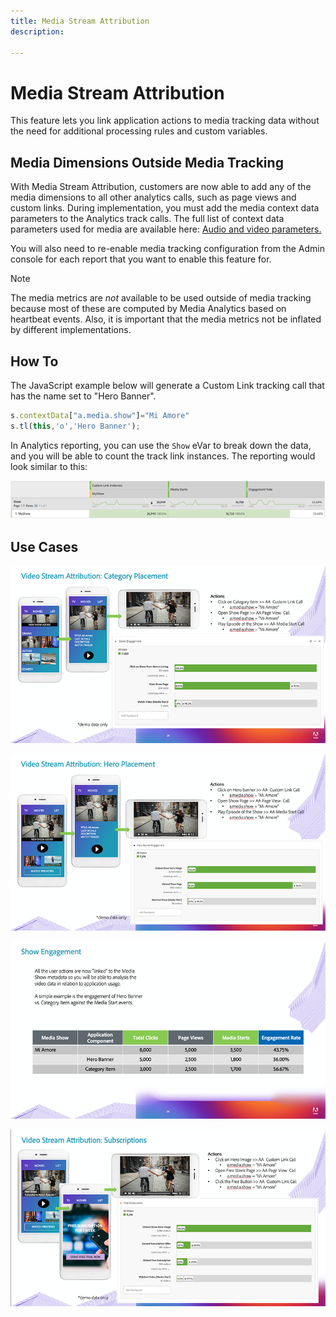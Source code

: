 ```yaml
---
title: Media Stream Attribution
description: 

---
```


# Media Stream Attribution

This feature lets you link application actions to media tracking data without the need for additional processing rules and custom variables.

## Media Dimensions Outside Media Tracking

With Media Stream Attribution, customers are now able to add any of the media dimensions 
to all other analytics calls, such as page views and custom links. During implementation, 
you must add the media context data parameters to the Analytics track calls. The full list 
of context data parameters used for media are available here: [Audio and video parameters.](/help/metrics-and-metadata/audio-video-parameters.md) 

You will also need to re-enable media tracking configuration from the Admin console for each report that you want to enable this feature for.

>[!NOTE] 
>The media metrics are _not_ available to be used outside of media tracking because most of these are computed by Media Analytics
>based on heartbeat events. Also, it is important that the media metrics not be inflated by different implementations.

## How To

The JavaScript example below will generate a Custom Link tracking call that has the name set to "Hero Banner".

```javascript
s.contextData["a.media.show"]="Mi Amore"
s.tl(this,'o','Hero Banner');
```

In Analytics reporting, you can use the `Show` eVar to break down the data, and you will be able to count the track link instances. The reporting would look similar to this:

![](/assets/myShow-rpt-1.png)

## Use Cases

![](/assets/vid-stream-attr-category.png)

![](/assets/vid-stream-attr-hero.png)

![](/assets/show-engagement.png)

![](/assets/vid-stream-attr-subs.png)

